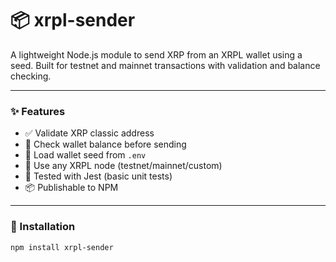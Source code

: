 # 📦 xrpl-sender

A lightweight Node.js module to send XRP from an XRPL wallet using a seed. Built for testnet and mainnet transactions with validation and balance checking.

---

### ✨ Features

- ✅ Validate XRP classic address
- 💸 Check wallet balance before sending
- 🔐 Load wallet seed from `.env`
- 🔁 Use any XRPL node (testnet/mainnet/custom)
- 🧪 Tested with Jest (basic unit tests)
- 📦 Publishable to NPM

---

### 🚀 Installation

```bash
npm install xrpl-sender
